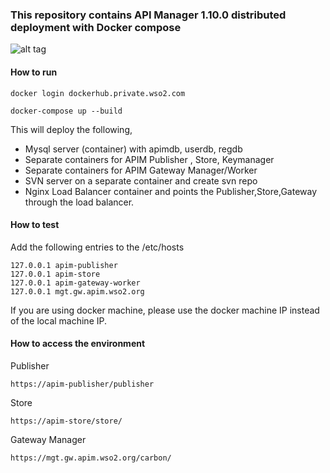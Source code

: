 ### This repository contains API Manager 1.10.0 distributed deployment with Docker compose

![alt tag](https://github.com/wso2-support/deployment-patterns/blob/master/wso2am/1.10.0/patterns/design/pattern-8.png)

#### How to run

 ```docker login dockerhub.private.wso2.com ```

 ```docker-compose up --build```

This will deploy the following,

* Mysql server (container) with apimdb, userdb, regdb
* Separate containers for APIM Publisher , Store, Keymanager
* Separate containers for APIM Gateway Manager/Worker
* SVN server on a separate container and create svn repo
* Nginx Load Balancer container and points the Publisher,Store,Gateway through the load balancer.



#### How to test

Add the following entries to the /etc/hosts
```
127.0.0.1 apim-publisher
127.0.0.1 apim-store
127.0.0.1 apim-gateway-worker
127.0.0.1 mgt.gw.apim.wso2.org
```
If you are using docker machine, please use the docker machine IP instead of the local machine IP.

#### How to access the environment

Publisher

```
https://apim-publisher/publisher
```

Store

```
https://apim-store/store/
```


Gateway Manager

```
https://mgt.gw.apim.wso2.org/carbon/
```



